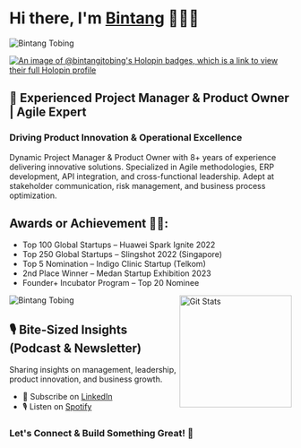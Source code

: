 # Hi there, I'm [Bintang](https://bintangtobing.com) 👋🧑‍💻
<p align="left"> 
<img src="https://komarev.com/ghpvc/?username=bintangjtobing&label=Profile%20views&color=0e75b6&style=flat" alt="Bintang Tobing" /> 
<br>
</p>

[![An image of @bintangjtobing's Holopin badges, which is a link to view their full Holopin profile](https://holopin.me/bintangjtobing)](https://holopin.io/@bintangjtobing)

## 🚀 Experienced Project Manager & Product Owner | Agile Expert
### Driving Product Innovation & Operational Excellence
Dynamic Project Manager & Product Owner with 8+ years of experience delivering innovative solutions. Specialized in Agile methodologies, ERP development, API integration, and cross-functional leadership. Adept at stakeholder communication, risk management, and business process optimization.

## Awards or Achievement 📸👑:
- Top 100 Global Startups – Huawei Spark Ignite 2022
- Top 250 Global Startups – Slingshot 2022 (Singapore)
- Top 5 Nomination – Indigo Clinic Startup (Telkom)
- 2nd Place Winner – Medan Startup Exhibition 2023
- Founder+ Incubator Program – Top 20 Nominee

<a href="https://github.com/bintangjtobing"><img alt="Git Stats" src="https://github-readme-stats.vercel.app/api?username=bintangjtobing&include_all_commits=true&show_icons=true" align="right" height="200" /></a>
<img align="center" src="https://github-readme-streak-stats.herokuapp.com/?user=bintangjtobing&" alt="Bintang Tobing" />

## 🎙️ Bite-Sized Insights (Podcast & Newsletter)
Sharing insights on management, leadership, product innovation, and business growth.
- 📩 Subscribe on [LinkedIn](https://linkedin.com/in/bintangtobing)
- 🎙️ Listen on [Spotify](https://open.spotify.com/)

### Let's Connect & Build Something Great! 🚀

